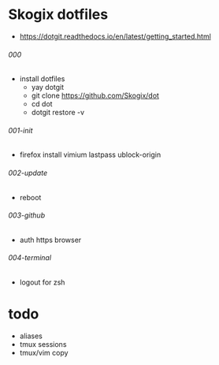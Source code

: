# Skogix dotfiles
- https://dotgit.readthedocs.io/en/latest/getting_started.html
###### 000
- install dotfiles
    - yay dotgit
    - git clone https://github.com/Skogix/dot
    - cd dot
    - dotgit restore -v
###### 001-init
- firefox
install vimium lastpass ublock-origin
###### 002-update
- reboot
###### 003-github
- auth https browser
###### 004-terminal
- logout for zsh

# todo
- aliases
- tmux sessions 
- tmux/vim copy
